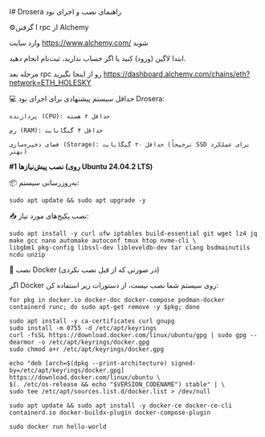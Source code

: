ا# Drosera  راهنمای نصب و اجرای نود 

⚙️ا گرفتن rpc  از Alchemy 

وارد سایت https://www.alchemy.com/ شوید 

ابتدا لاگین (ورود) کنید یا اگر حساب ندارید، ثبت‌نام انجام دهید.

مرحله بعد  rpc  رو از اینجا بگیرید https://dashboard.alchemy.com/chains/eth?network=ETH_HOLESKY

💻 حداقل سیستم پیشنهادی برای اجرای نود Drosera:

    پردازنده (CPU): حداقل ۲ هسته

    رم (RAM): حداقل ۴ گیگابایت

    فضای ذخیره‌سازی (Storage): حداقل ۲۰ گیگابایت (ترجیحاً SSD برای عملکرد بهتر)
**#1️ نصب پیش‌نیازها (روی Ubuntu 24.04.2 LTS)**
 
  
📦 به‌روزرسانی سیستم:
```
sudo apt update && sudo apt upgrade -y
 ``` 


📥 نصب پکیج‌های مورد نیاز:
 ``` 
sudo apt install -y curl ufw iptables build-essential git wget lz4 jq make gcc nano automake autoconf tmux htop nvme-cli \
libgbm1 pkg-config libssl-dev libleveldb-dev tar clang bsdmainutils ncdu unzip
 ``` 


🐳 نصب Docker (در صورتی که از قبل نصب نکردی)

اگر Docker روی سیستم شما نصب نیست، از دستورات زیر استفاده کن:
 ``` 
for pkg in docker.io docker-doc docker-compose podman-docker containerd runc; do sudo apt-get remove -y $pkg; done

sudo apt install -y ca-certificates curl gnupg
sudo install -m 0755 -d /etc/apt/keyrings
curl -fsSL https://download.docker.com/linux/ubuntu/gpg | sudo gpg --dearmor -o /etc/apt/keyrings/docker.gpg
sudo chmod a+r /etc/apt/keyrings/docker.gpg

echo "deb [arch=$(dpkg --print-architecture) signed-by=/etc/apt/keyrings/docker.gpg] https://download.docker.com/linux/ubuntu \
$(. /etc/os-release && echo "$VERSION_CODENAME") stable" | \
sudo tee /etc/apt/sources.list.d/docker.list > /dev/null

sudo apt update && sudo apt install -y docker-ce docker-ce-cli containerd.io docker-buildx-plugin docker-compose-plugin

sudo docker run hello-world

 ``` 
